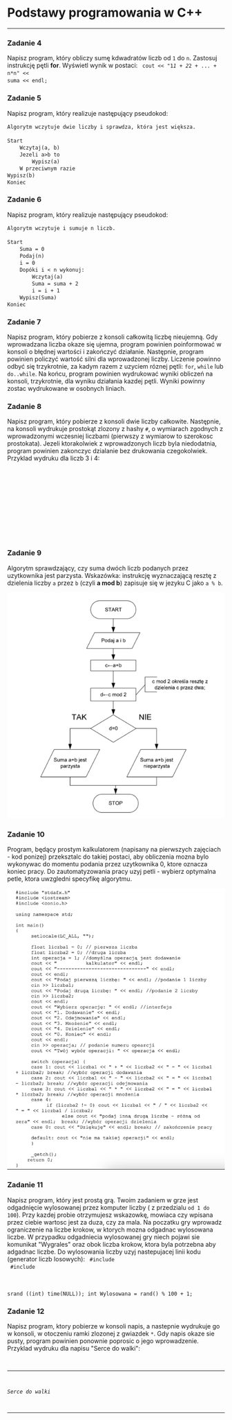 # Podstawy programowania w C++
---

### Zadanie 4
Napisz program, który obliczy sumę kdwadratów liczb od `1` do `n`. Zastosuj instrukcję pętli <b>for</b>. Wyświetl wynik w postaci:
<code>
cout << "1*1 + 2*2 + ... + n*n" << suma << endl;
</code>

### Zadanie 5
Napisz program, który realizuje następujący pseudokod:

    Algorytm wczytuje dwie liczby i sprawdza, która jest większa.

    Start
        Wczytaj(a, b)
        Jezeli a>b to 
            Wypisz(a)
        W przeciwnym razie
    Wypisz(b)
    Koniec

### Zadanie 6
Napisz program, który realizuje następujący pseudokod:

    Algorytm wczytuje i sumuje n liczb.
    
    Start
        Suma = 0
        Podaj(n)
        i = 0
        Dopóki i < n wykonuj:
            Wczytaj(a)
            Suma = suma + 2
            i = i + 1
        Wypisz(Suma)
    Koniec

### Zadanie 7
Napisz program, który pobierze z konsoli całkowitą liczbę nieujemną. Gdy wprowadzana liczba okaze się ujemna, program powinien poinformować w konsoli o błędnej wartości i zakończyć działanie.
Następnie, program powinien policzyć wartość silni dla wprowadzonej liczby. Liczenie powinno odbyć się trzykrotnie, za kadym razem z uzyciem róznej pętli: `for`, `while` lub `do..while`.
Na końcu, program powinien wydrukować wyniki obliczeń na konsoli, trzykrotnie, dla wyniku działania kazdej pętli. Wyniki powinny zostac wydrukowane w osobnych liniach.

### Zadanie 8
Napisz program, który pobierze z konsoli dwie liczby całkowite. Następnie, na konsoli wydrukuje prostokąt zlozony z hashy `#`, o wymiarach zgodnych z wprowadzonymi wczesniej liczbami (pierwszy z wymiarow to szerokosc prostokata). 
Jezeli ktorakolwiek z wprowadzonych liczb byla niedodatnia, program powinien zakonczyc dzialanie bez drukowania czegokolwiek.
Przyklad wydruku dla liczb 3 i 4:
<code>
###
###
###
###
</code>

### Zadanie 9
Algorytm sprawdzający, czy suma dwóch liczb podanych przez uzytkownika jest parzysta. Wskazówka: instrukcję wyznaczającą resztę z dzielenia liczby `a` przez `b` (czyli <b>a mod b</b>) zapisuje się w jezyku C jako `a % b`.

<img src="zadanie9.png">

### Zadanie 10
Program, będący prostym kalkulatorem (napisany na pierwszych zajęciach - kod ponizej) przeksztalc do takiej postaci, aby obliczenia mozna bylo wykonywac do momentu podania przez uzytkownika 0, ktore oznacza koniec pracy. Do zautomatyzowania pracy uzyj petli - wybierz optymalna petle, ktora uwzgledni specyfikę algorytmu. 

<img src="zadanie10.png">

### Zadanie 11
Napisz program, który jest prostą grą. Twoim zadaniem w grze jest odgadnięcie wylosowanej przez komputer liczby ( z przedzialu `od 1 do 100`). Przy kazdej probie otrzymujesz wskazowkę, mowiaca czy wpisana przez ciebie wartosc jest za duza, czy za mala. Na poczatku gry wprowadz ograniczenie na liczbe krokow, w ktorych mozna odgadnac wylosowana liczbe. W przypadku odgadniecia wylosowanej gry niech pojawi sie komunikat "Wygrales" oraz obok liczba krokow, ktora byla potrzebna aby adgadnac liczbe.
Do wylosowania liczby uzyj nastepujacej linii kodu (generator liczb losowych):
<code>
#include <cstdlib>
#include <ctime>

srand ((int) time(NULL));
int Wylosowana = rand() % 100 + 1;
</code>

### Zadanie 12
Napisz program, ktory pobierze w konsoli napis, a nastepnie wydrukuje go w konsoli, w otoczeniu ramki zlozonej z gwiazdek `*`. Gdy napis okaze sie pusty, program powinien ponownie poprosic o jego wprowadzenie. 
Przyklad wydruku dla napisu "Serce do walki":
<code>
****************
*Serce do walki*
****************
</code>
